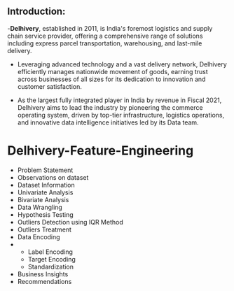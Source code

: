 ## Introduction:
-**Delhivery**, established in 2011, is India's foremost logistics and supply chain service provider, offering a comprehensive range of solutions including express parcel transportation, warehousing, and last-mile delivery.

- Leveraging advanced technology and a vast delivery network, Delhivery efficiently manages nationwide movement of goods, earning trust across businesses of all sizes for its dedication to innovation and customer satisfaction.

- As the largest fully integrated player in India by revenue in Fiscal 2021, Delhivery aims to lead the industry by pioneering the commerce operating system, driven by top-tier infrastructure, logistics operations, and innovative data intelligence initiatives led by its Data team.

# Delhivery-Feature-Engineering

* Problem Statement
* Observations on dataset
* Dataset Information
* Univariate Analysis
* Bivariate Analysis
* Data Wrangling
* Hypothesis Testing
* Outliers Detection using IQR Method
* Outliers Treatment
* Data Encoding
* * Label Encoding
  * Target Encoding
  * Standardization
* Business Insights
* Recommendations
